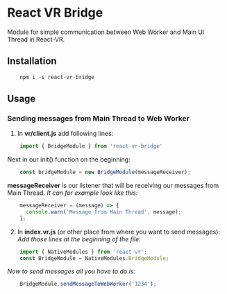 ﻿# React VR Bridge

Module for simple communication between Web Worker and Main UI Thread in React-VR.

## Installation 

```js
	npm i -s react-vr-bridge
```

## Usage

### Sending messages from Main Thread to Web Worker

1. In **vr/client.js** add following lines:
 ```js
	 import { BridgeModule } from 'react-vr-bridge'
 ```
Next in our init() function on the beginning:
 ```js
	 const bridgeModule = new BridgeModule(messageReceiver);
 ```
**messageReceiver** is our listener that will be receiving our messages from Main Thread.
*It can for example look like this:*
```js
	messageReceiver = (message) => {
	  console.warn('Message from Main Thread', message);
	};
```

2. In **index.vr.js** (or other place from where you want to send messages):
*Add those lines at the beginning of the file:*
```js
	import { NativeModules } from 'react-vr';
	const BridgeModule = NativeModules.BridgeModule;
```
*Now to send messages all you have to do is:*
```js
	BridgeModule.sendMessageToWebWorker('1234');
```


